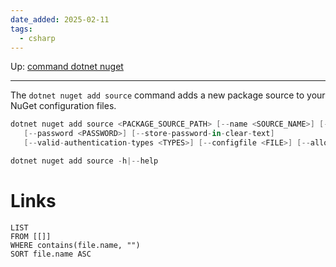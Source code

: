 ```yaml
---
date_added: 2025-02-11
tags:
  - csharp
---
```

Up: [command dotnet nuget](command%20dotnet%20nuget.md)
___
The `dotnet nuget add source` command adds a new package source to your NuGet configuration files.
 ```cs
 dotnet nuget add source <PACKAGE_SOURCE_PATH> [--name <SOURCE_NAME>] [--username <USER>]
    [--password <PASSWORD>] [--store-password-in-clear-text]
    [--valid-authentication-types <TYPES>] [--configfile <FILE>] [--allow-insecure-connections]

dotnet nuget add source -h|--help
```
# Links
```dataview
LIST
FROM [[]]
WHERE contains(file.name, "")
SORT file.name ASC
```
